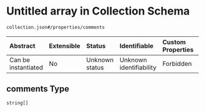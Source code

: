 # Untitled array in Collection Schema

```txt
collection.json#/properties/comments
```



| Abstract            | Extensible | Status         | Identifiable            | Custom Properties | Additional Properties | Access Restrictions | Defined In                                                               |
| :------------------ | :--------- | :------------- | :---------------------- | :---------------- | :-------------------- | :------------------ | :----------------------------------------------------------------------- |
| Can be instantiated | No         | Unknown status | Unknown identifiability | Forbidden         | Allowed               | none                | [collection.json\*](../../../out/collection.json "open original schema") |

## comments Type

`string[]`
